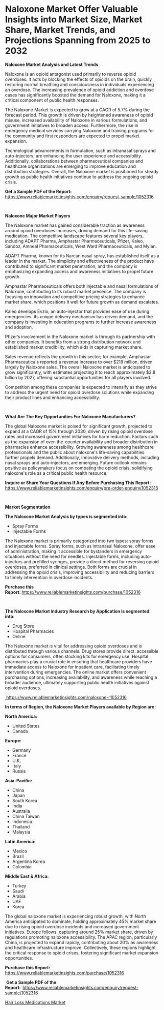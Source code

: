 <p><h1>Naloxone Market Offer Valuable Insights into Market Size, Market Share, Market Trends, and Projections Spanning from 2025 to 2032</h1></p><p><strong>Naloxone Market Analysis and Latest Trends</strong></p>
<p><p>Naloxone is an opioid antagonist used primarily to reverse opioid overdoses. It acts by blocking the effects of opioids on the brain, quickly restoring normal breathing and consciousness in individuals experiencing an overdose. The increasing prevalence of opioid addiction and overdose cases has significantly boosted the demand for Naloxone, making it a critical component of public health responses.</p><p>The Naloxone Market is expected to grow at a CAGR of 5.7% during the forecast period. This growth is driven by heightened awareness of opioid misuse, increased availability of Naloxone in various formulations, and government initiatives to broaden access. Furthermore, the rise in emergency medical services carrying Naloxone and training programs for the community and first responders are expected to propel market expansion.</p><p>Technological advancements in formulation, such as intranasal sprays and auto-injectors, are enhancing the user experience and accessibility. Additionally, collaborations between pharmaceutical companies and healthcare organizations are emerging to improve education and distribution strategies. Overall, the Naloxone market is positioned for steady growth as public health initiatives continue to address the ongoing opioid crisis.</p></p>
<p><strong>Get a Sample PDF of the Report:&nbsp;</strong> <a href="https://www.reliablemarketinsights.com/enquiry/request-sample/1052316?utm_campaign=2221&utm_medium=2&utm_source=Github&utm_content=ia&utm_term=08032025&utm_id=naloxone">https://www.reliablemarketinsights.com/enquiry/request-sample/1052316</a></p>
<p>&nbsp;</p>
<p><strong>Naloxone Major Market Players</strong></p>
<p><p>The Naloxone market has gained considerable traction as awareness around opioid overdoses increases, driving demand for this life-saving medication. The competitive landscape features several key players, including ADAPT Pharma, Amphastar Pharmaceuticals, Pfizer, Kaleo, Sandoz, Amneal Pharmaceuticals, West Ward Pharmaceuticals, and Mylan.</p><p>ADAPT Pharma, known for its Narcan nasal spray, has established itself as a leader in the market. The simplicity and effectiveness of the product have contributed to significant market penetration, and the company is emphasizing expanding access and awareness initiatives to propel future growth. </p><p>Amphastar Pharmaceuticals offers both injectable and nasal formulations of Naloxone, contributing to its robust market presence. The company is focusing on innovation and competitive pricing strategies to enhance market share, which positions it well for future growth as demand escalates.</p><p>Kaleo develops Evzio, an auto-injector that provides ease of use during emergencies. Its unique delivery mechanism has driven demand, and the company is investing in education programs to further increase awareness and adoption.</p><p>Pfizer’s involvement in the Naloxone market is through its partnership with other companies. It benefits from a strong distribution network and established market credibility, which aids in capturing market share.</p><p>Sales revenue reflects the growth in this sector; for example, Amphastar Pharmaceuticals reported a revenue increase to over $218 million, driven largely by Naloxone sales. The overall Naloxone market is anticipated to grow significantly, with estimates projecting it to reach approximately $2.8 billion by 2027, offering substantial opportunities for all players involved. </p><p>Competition among these companies is expected to intensify as they strive to address the urgent need for opioid overdose solutions while expanding their product lines and enhancing accessibility.</p></p>
<p>&nbsp;</p>
<p><strong>What Are The Key Opportunities For Naloxone Manufacturers?</strong></p>
<p><p>The global Naloxone market is poised for significant growth, projected to expand at a CAGR of 15% through 2030, driven by rising opioid overdose rates and increased government initiatives for harm reduction. Factors such as the expansion of over-the-counter availability and broader distribution in pharmacies enhance accessibility. Growing awareness among healthcare professionals and the public about naloxone's life-saving capabilities further propels demand. Additionally, innovative delivery methods, including nasal sprays and auto-injectors, are emerging. Future outlook remains positive as policymakers focus on combating the opioid crisis, solidifying naloxone's role as a critical public health resource.</p></p>
<p><strong>Inquire or Share Your Questions If Any Before Purchasing This Report:</strong> <a href="https://www.reliablemarketinsights.com/enquiry/pre-order-enquiry/1052316?utm_campaign=2221&utm_medium=2&utm_source=Github&utm_content=ia&utm_term=08032025&utm_id=naloxone">https://www.reliablemarketinsights.com/enquiry/pre-order-enquiry/1052316</a></p>
<p>&nbsp;</p>
<p><strong>Market Segmentation</strong></p>
<p><strong>The Naloxone Market Analysis by types is segmented into:</strong></p>
<p><ul><li>Spray Forms</li><li>Injectable Forms</li></ul></p>
<p><p>The Naloxone market is primarily categorized into two types: spray forms and injectable forms. Spray forms, such as intranasal Naloxone, offer ease of administration, making it accessible for bystanders in emergency situations without the need for needles. Injectable forms, including auto-injectors and prefilled syringes, provide a direct method for reversing opioid overdoses, preferred in clinical settings. Both forms are crucial in addressing the opioid crisis, improving accessibility and reducing barriers to timely intervention in overdose incidents.</p></p>
<p><strong>Purchase this Report:&nbsp;</strong><a href="https://www.reliablemarketinsights.com/purchase/1052316?utm_campaign=2221&utm_medium=2&utm_source=Github&utm_content=ia&utm_term=08032025&utm_id=naloxone">https://www.reliablemarketinsights.com/purchase/1052316</a></p>
<p>&nbsp;</p>
<p><strong>The Naloxone Market Industry Research by Application is segmented into:</strong></p>
<p><ul><li>Drug Store</li><li>Hospital Pharmacies</li><li>Online</li></ul></p>
<p><p>The Naloxone market is vital for addressing opioid overdoses and is distributed through various channels. Drug stores provide direct, accessible options for consumers, often stocking kits for emergency use. Hospital pharmacies play a crucial role in ensuring that healthcare providers have immediate access to Naloxone for inpatient care, facilitating timely intervention during emergencies. The online market offers convenient purchasing options, increasing availability, and awareness while reaching a broader audience, ultimately supporting public health initiatives against opioid overdoses.</p></p>
<p><a href="https://www.reliablemarketinsights.com/naloxone-r1052316?utm_campaign=2221&utm_medium=2&utm_source=Github&utm_content=ia&utm_term=08032025&utm_id=naloxone">&nbsp;https://www.reliablemarketinsights.com/naloxone-r1052316</a></p>
<p><strong>In terms of Region, the Naloxone Market Players available by Region are:</strong></p>
<p>
    <p> <strong> North America: </strong>
        <ul>
            <li>United States</li>
            <li>Canada</li>
        </ul>
        </p> 
    <p> <strong> Europe: </strong>
        <ul>
            <li>Germany</li>
            <li>France</li>
            <li>U.K.</li>
            <li>Italy</li>
            <li>Russia</li>
        </ul>
        </p> 
    <p> <strong> Asia-Pacific: </strong>
        <ul>
            <li>China</li>
            <li>Japan</li>
            <li>South Korea</li>
            <li>India</li>
            <li>Australia</li>
            <li>China Taiwan</li>
            <li>Indonesia</li>
            <li>Thailand</li>
            <li>Malaysia</li>
        </ul>
        </p> 
    <p> <strong> Latin America: </strong>
        <ul>
            <li>Mexico</li>
            <li>Brazil</li>
            <li>Argentina Korea</li>
            <li>Colombia</li>
        </ul>
        </p> 
    <p> <strong> Middle East & Africa: </strong>
        <ul>
            <li>Turkey</li>
            <li>Saudi</li>
            <li>Arabia</li>
            <li>UAE</li>
            <li>Korea</li>
        </ul>
    </p>
    </p>
<p><p>The global naloxone market is experiencing robust growth, with North America anticipated to dominate, holding approximately 45% market share due to rising opioid overdose incidents and increased government initiatives. Europe follows, capturing around 25% market share, driven by regulations promoting naloxone accessibility. The APAC region, particularly China, is projected to expand rapidly, contributing about 20% as awareness and healthcare infrastructure improve. Collectively, these regions highlight the critical response to opioid crises, fostering significant market expansion opportunities.</p></p>
<p><strong>Purchase this Report: </strong><a href="https://www.reliablemarketinsights.com/purchase/1052316?utm_campaign=2221&utm_medium=2&utm_source=Github&utm_content=ia&utm_term=08032025&utm_id=naloxone">https://www.reliablemarketinsights.com/purchase/1052316</a></p>
<p>&nbsp;<strong>Get a Sample PDF of the Report:&nbsp;&nbsp;</strong><a href="https://www.reliablemarketinsights.com/enquiry/request-sample/1052316?utm_campaign=2221&utm_medium=2&utm_source=Github&utm_content=ia&utm_term=08032025&utm_id=naloxone">https://www.reliablemarketinsights.com/enquiry/request-sample/1052316</a></p>
<p><strong></strong></p>
<p><p><a href="https://github.com/delindacallegari68/Market-Research-Report-List-1/blob/main/hair-loss-medications-market.md?utm_campaign=2221&utm_medium=2&utm_source=Github&utm_content=ia&utm_term=08032025&utm_id=naloxone">Hair Loss Medications Market</a></p></p>